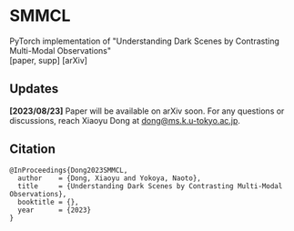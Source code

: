 # SMMCL
PyTorch implementation of "Understanding Dark Scenes by Contrasting Multi-Modal Observations"  
[paper, supp] [arXiv]


## Updates
**[2023/08/23]** Paper will be available on arXiv soon. For any questions or discussions, reach Xiaoyu Dong at dong@ms.k.u-tokyo.ac.jp.


## Citation
```
@InProceedings{Dong2023SMMCL,
  author    = {Dong, Xiaoyu and Yokoya, Naoto},
  title     = {Understanding Dark Scenes by Contrasting Multi-Modal Observations},
  booktitle = {},
  year      = {2023}
}
```
